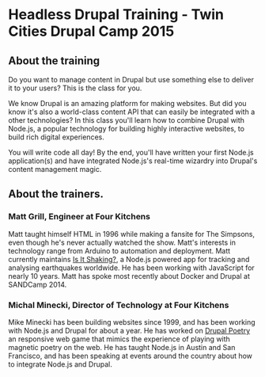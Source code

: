 # Headless Drupal Training - Twin Cities Drupal Camp 2015
## About the training
Do you want to manage content in Drupal but use something else to deliver it to your users? This is the class for you.

We know Drupal is an amazing platform for making websites. But did you know it's also a world-class content API that can easily be integrated with a other technologies? In this class you'll learn how to combine Drupal with Node.js, a popular technology for building highly interactive websites, to build rich digital experiences.

You will write code all day! By the end, you'll have written your first Node.js application(s) and have integrated Node.js's real-time wizardry into Drupal's content management magic.

## About the trainers.
### Matt Grill, Engineer at Four Kitchens
Matt taught himself HTML in 1996 while making a fansite for The Simpsons, even though he's never actually watched the show. Matt's interests in technology range from Arduino to automation and deployment. Matt currently maintains [Is It Shaking?](http://isitshaking.com/), a Node.js powered app for tracking and analysing earthquakes worldwide. He has been working with JavaScript for nearly 10 years. Matt has spoke most recently about Docker and Drupal at SANDCamp 2014.

### Michal Minecki, Director of Technology at Four Kitchens
Mike Minecki has been building websites since 1999, and has been working with Node.js and Drupal for about a year. He has worked on [Drupal Poetry](http://drupalpoetry.com/) an responsive web game that mimics the experience of playing with magnetic poetry on the web. He has taught Node.js in Austin and San Francisco, and has been speaking at events around the country about how to integrate Node.js and Drupal.
